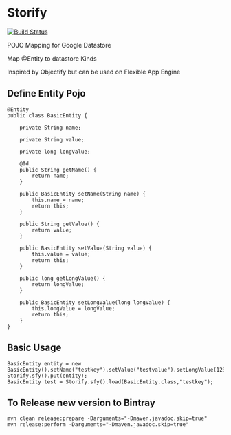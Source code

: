 Storify
=======

[![Build Status](https://travis-ci.org/paxport/storify.svg?branch=master)](https://travis-ci.org/paxport/storify)

POJO Mapping for Google Datastore

Map @Entity to datastore Kinds

Inspired by Objectify but can be used on Flexible App Engine

## Define Entity Pojo

    @Entity
    public class BasicEntity {
    
        private String name;
    
        private String value;
    
        private long longValue;
    
        @Id
        public String getName() {
            return name;
        }
    
        public BasicEntity setName(String name) {
            this.name = name;
            return this;
        }
    
        public String getValue() {
            return value;
        }
    
        public BasicEntity setValue(String value) {
            this.value = value;
            return this;
        }
    
        public long getLongValue() {
            return longValue;
        }
    
        public BasicEntity setLongValue(long longValue) {
            this.longValue = longValue;
            return this;
        }
    }

## Basic Usage

    BasicEntity entity = new BasicEntity().setName("testkey").setValue("testvalue").setLongValue(123);
    Storify.sfy().put(entity);
    BasicEntity test = Storify.sfy().load(BasicEntity.class,"testkey");



## To Release new version to Bintray

    mvn clean release:prepare -Darguments="-Dmaven.javadoc.skip=true"
    mvn release:perform -Darguments="-Dmaven.javadoc.skip=true"